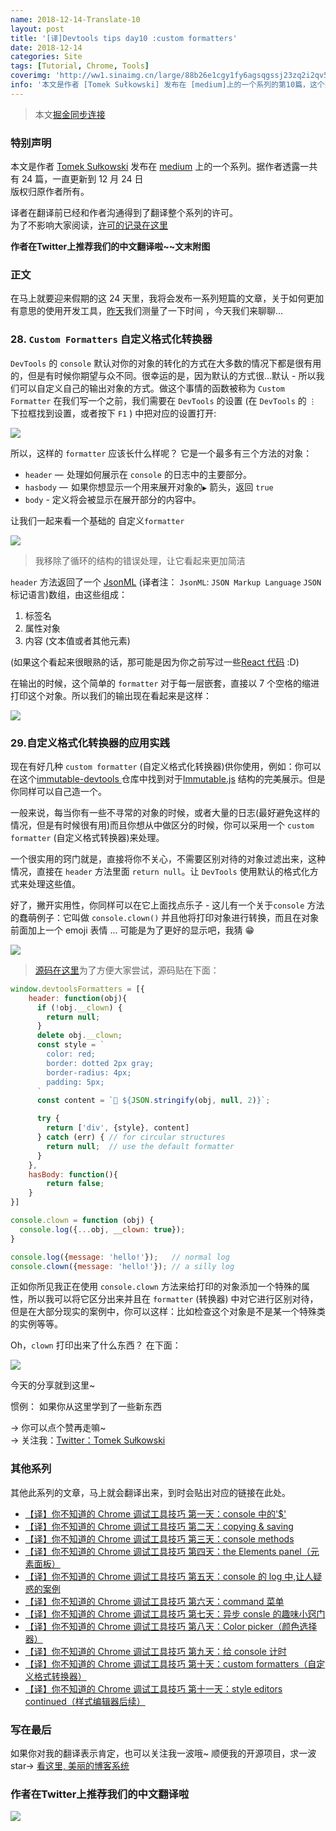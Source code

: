 ```yaml
---
name: 2018-12-14-Translate-10
layout: post
title: '[译]Devtools tips day10 :custom formatters'
date: 2018-12-14
categories: Site
tags: [Tutorial, Chrome, Tools]
coverimg: 'http://ww1.sinaimg.cn/large/88b26e1cgy1fy6agsqgssj23zq2i2qv5.jpg'
info: '本文是作者 [Tomek Sułkowski] 发布在 [medium]上的一个系列的第10篇，这个系列一共有24篇'
---
```


> 本文[掘金同步连接](https://juejin.im/post/5c1365a9e51d452f8e6034cb)

### 特别声明

本文是作者 [Tomek Sułkowski](https://twitter.com/sulco) 发布在 [medium](https://medium.com/@tomsu) 上的一个系列。据作者透露一共有 24 篇，一直更新到 12 月 24 日<br>
版权归原作者所有。<br>

译者在翻译前已经和作者沟通得到了翻译整个系列的许可。<br>
为了不影响大家阅读，[许可的记录在这里](https://juejin.im/post/5c09a80151882521c81168a2)<br>

**作者在Twitter上推荐我们的中文翻译啦~~文末附图**<br>

### 正文

在马上就要迎来假期的这 24 天里，我将会发布一系列短篇的文章，关于如何更加有意思的使用开发工具，[昨天](https://juejin.im/post/5c11809ef265da61141c76f1)我们测量了一下时间 ，今天我们来聊聊...

### 28. `Custom Formatters` 自定义格式化转换器

`DevTools` 的 `console` 默认对你的对象的转化的方式在大多数的情况下都是很有用的，但是有时候你期望与众不同。很幸运的是，因为默认的方式很...默认 - 所以我们可以自定义自己的输出对象的方式。做这个事情的函数被称为 `Custom Formatter` 在我们写一个之前，我们需要在 `DevTools` 的设置 (在 `DevTools` 的 `⋮` 下拉框找到设置，或者按下 `F1` ) 中把对应的设置打开:

![](https://user-gold-cdn.xitu.io/2018/12/14/167abc4fc44e3add?w=2000&h=1396&f=png&s=336889)

所以，这样的 `formatter` 应该长什么样呢？ 它是一个最多有三个方法的对象：

- `header` —  处理如何展示在 `console` 的日志中的主要部分。
- `hasbody` —  如果你想显示一个用来展开对象的`▶` 箭头，返回 `true`
- `body` - 定义将会被显示在展开部分的内容中。

让我们一起来看一个基础的 自定义`formatter`

![](https://user-gold-cdn.xitu.io/2018/12/14/167abc4fbd4b892f?w=1092&h=610&f=png&s=48708)

> 我移除了循环的结构的错误处理，让它看起来更加简洁

`header` 方法返回了一个 [JsonML](http://www.jsonml.org/) (译者注： `JsonML`: `JSON Markup Language` `JSON` 标记语言)数组，由这些组成：

1. 标签名
2. 属性对象
3. 内容 (文本值或者其他元素)

(如果这个看起来很眼熟的话，那可能是因为你之前写过一些[React 代码](https://reactjs.org/docs/react-without-jsx.html) :D)

在输出的时候，这个简单的 `formatter` 对于每一层嵌套，直接以 7 个空格的缩进打印这个对象。所以我们的输出现在看起来是这样：

![](https://user-gold-cdn.xitu.io/2018/12/14/167abc4fc493cb88?w=884&h=654&f=gif&s=941282)

### 29.自定义格式化转换器的应用实践

现在有好几种 `custom formatter` (自定义格式化转换器)供你使用，例如：你可以在这个[immutable-devtools ](https://github.com/andrewdavey/immutable-devtools)仓库中找到对于[Immutable.js](https://facebook.github.io/immutable-js/) 结构的完美展示。但是你同样可以自己造一个。

一般来说，每当你有一些不寻常的对象的时候，或者大量的日志(最好避免这样的情况，但是有时候很有用)而且你想从中做区分的时候，你可以采用一个 `custom formatter` (自定义格式转换器)来处理。

一个很实用的窍门就是，直接将你不关心，不需要区别对待的对象过滤出来，这种情况，直接在 `header` 方法里面 `return null`。让 `DevTools` 使用默认的格式化方式来处理这些值。

好了，撇开实用性，你同样可以在它上面找点乐子 - 这儿有一个关于`console` 方法的蠢萌例子：它叫做 `console.clown()` 并且他将打印对象进行转换，而且在对象前面加上一个 emoji 表情 ... 可能是为了更好的显示吧，我猜 😁

![](https://user-gold-cdn.xitu.io/2018/12/14/167abc4fc41415ab?w=1132&h=1754&f=png&s=179986)

> [源码在这里](https://gist.github.com/sulco/e635a7511d5ff17d44fe9bb2ab8b3cc6)为了方便大家尝试，源码贴在下面：

```javascript
window.devtoolsFormatters = [{
    header: function(obj){
      if (!obj.__clown) {
        return null;
      }
      delete obj.__clown;
      const style = `
        color: red;
        border: dotted 2px gray;
        border-radius: 4px;
        padding: 5px;
      `
      const content = `🤡 ${JSON.stringify(obj, null, 2)}`;

      try {
        return ['div', {style}, content]
      } catch (err) { // for circular structures
        return null;  // use the default formatter
      }
    },
    hasBody: function(){
        return false;
    }
}]

console.clown = function (obj) {
  console.log({...obj, __clown: true});
}

console.log({message: 'hello!'});   // normal log
console.clown({message: 'hello!'}); // a silly log
```

正如你所见我正在使用 `console.clown` 方法来给打印的对象添加一个特殊的属性，所以我可以将它区分出来并且在 `formatter` (转换器) 中对它进行区别对待，但是在大部分现实的案例中，你可以这样：比如检查这个对象是不是某一个特殊类的实例等等。

Oh，`clown` 打印出来了什么东西？ 在下面：

![](https://user-gold-cdn.xitu.io/2018/12/14/167abc4fbd5ae3f6?w=896&h=450&f=png&s=42023)


今天的分享就到这里~

惯例： 如果你从这里学到了一些新东西

→ 你可以点个赞再走嘛~<br>
→ 关注我：[Twitter：Tomek Sułkowski](https://twitter.com/sulco)

### 其他系列

其他此系列的文章，马上就会翻译出来，到时会贴出对应的链接在此处。

- [【译】你不知道的 Chrome 调试工具技巧 第一天：console 中的'\$'](https://juejin.im/post/5c09a80151882521c81168a2)
- [【译】你不知道的 Chrome 调试工具技巧 第二天：copying & saving](https://juejin.im/post/5c0a0d5ff265da61117a1c75)
- [【译】你不知道的 Chrome 调试工具技巧 第三天：console methods](https://juejin.im/post/5c0a8ce6f265da6141716329)
- [【译】你不知道的 Chrome 调试工具技巧 第四天：the Elements panel（元素面板）](https://juejin.im/post/5c0d2d85f265da612061a62f)
- [【译】你不知道的 Chrome 调试工具技巧 第五天：console 的 log 中,让人疑惑的案例](https://juejin.im/post/5c0edc31f265da611c26d08a)
- [【译】你不知道的 Chrome 调试工具技巧 第六天：command 菜单](https://juejin.im/post/5c0ee12551882545e24ef291)
- [【译】你不知道的 Chrome 调试工具技巧 第七天：异步 consle 的趣味小窍门](https://juejin.im/post/5c0fdfc46fb9a049b13e0d82)
- [【译】你不知道的 Chrome 调试工具技巧 第八天：Color picker（颜色选择器）](https://juejin.im/post/5c10d9d1f265da6118019028)
- [【译】你不知道的 Chrome 调试工具技巧 第九天：给 console 计时](https://juejin.im/post/5c11809ef265da61141c76f1)
- [【译】你不知道的 Chrome 调试工具技巧 第十天：custom formatters（自定义格式转换器）](https://juejin.im/post/5c1365a9e51d452f8e6034cb)
- [【译】你不知道的 Chrome 调试工具技巧 第十一天：style editors continued（样式编辑器后续）](https://juejin.im/post/5c137ac3f265da617974b675)

### 写在最后

如果你对我的翻译表示肯定，也可以关注我一波哦~
顺便我的开源项目，求一波 star→ [看这里, 美丽的博客系统](https://github.com/DendiSe7enGitHub/vue-blog-generater)

### 作者在Twitter上推荐我们的中文翻译啦

![](https://user-gold-cdn.xitu.io/2018/12/13/167a5ae8a72ac531?imageView2/2/w/800/q/100)